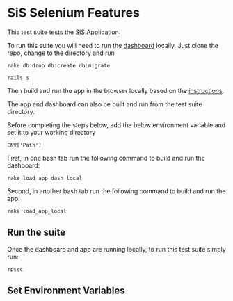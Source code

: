 # SiS Selenium Features

This test suite tests the
[SiS Application](https://github.com/NU-CBITS/sis_app).

To run this suite you will need to run the
[dashboard](https://github.com/NU-CBITS/sis_dashboard) locally. Just clone the
repo, change to the directory and run

```
rake db:drop db:create db:migrate
```

```
rails s
```

Then build and run the app in the browser locally based on the
[instructions](https://github.com/NU-CBITS/sis_app/blob/master/README.md).

The app and dashboard can also be built and run from the test suite directory.

Before completing the steps below, add the below environment variable and set it to your working directory

```
ENV['Path']
```

First, in one bash tab run the following command to build and run the dashboard:

```
rake load_app_dash_local
```

Second, in another bash tab run the following command to build and run the app:

```
rake load_app_local
```


## Run the suite

Once the dashboard and app are running locally, to run this test suite simply
run:

```
rpsec
```

## Set Environment Variables


